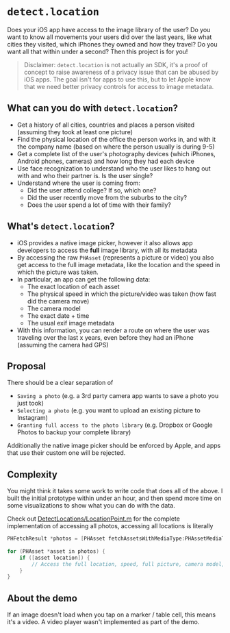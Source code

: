 # `detect.location`

Does your iOS app have access to the image library of the user? Do you want to know all movements your users did over the last years, like what cities they visited, which iPhones they owned and how they travel? Do you want all that within under a second? Then this project is for you!

> Disclaimer: `detect.location` is not actually an SDK, it's a proof of concept to raise awareness of a privacy issue that can be abused by iOS apps. The goal isn't for apps to use this, but to let Apple know that we need better privacy controls for access to image metadata.

## What can you do with `detect.location`?

- Get a history of all cities, countries and places a person visited (assuming they took at least one picture)
- Find the physical location of the office the person works in, and with it the company name (based on where the person usually is during 9-5)
- Get a complete list of the user's photography devices (which iPhones, Android phones, cameras) and how long they had each device
- Use face recognization to understand who the user likes to hang out with and who their partner is. Is the user single?
- Understand where the user is coming from:
  - Did the user attend college? If so, which one?
  - Did the user recently move from the suburbs to the city?
  - Does the user spend a lot of time with their family?

## What's `detect.location`?

- iOS provides a native image picker, however it also allows app developers to access the **full** image library, with all its metadata
- By accessing the raw `PHAsset` (represents a picture or video) you also get access to the full image metadata, like the location and the speed in which the picture was taken. 
- In particular, an app can get the following data:
  - The exact location of each asset
  - The physical speed in which the picture/video was taken (how fast did the camera move)
  - The camera model
  - The exact date + time
  - The usual exif image metadata
- With this information, you can render a route on where the user was traveling over the last x years, even before they had an iPhone (assuming the camera had GPS)

## Proposal

There should be a clear separation of 

- `Saving a photo` (e.g. a 3rd party camera app wants to save a photo you just took)
- `Selecting a photo` (e.g. you want to upload an existing picture to Instagram)
- `Granting full access to the photo library` (e.g. Dropbox or Google Photos to backup your complete library)

Additionally the native image picker should be enforced by Apple, and apps that use their custom one will be rejected. 

## Complexity

You might think it takes some work to write code that does all of the above. I built the initial prototype within under an hour, and then spend more time on some visualizations to show what you can do with the data.

Check out [DetectLocations/LocationPoint.m](https://github.com/KrauseFx/detect.location/blob/master/DetectLocations/LocationPoint.m) for the complete implementation of accessing all photos, accessing all locations is literally
```objective-c
PHFetchResult *photos = [PHAsset fetchAssetsWithMediaType:PHAssetMediaTypeImage options:nil];
    
for (PHAsset *asset in photos) {
    if ([asset location]) {
        // Access the full location, speed, full picture, camera model, etc. here
    }
}
```

## About the demo

If an image doesn't load when you tap on a marker / table cell, this means it's a video. A video player wasn't implemented as part of the demo.
